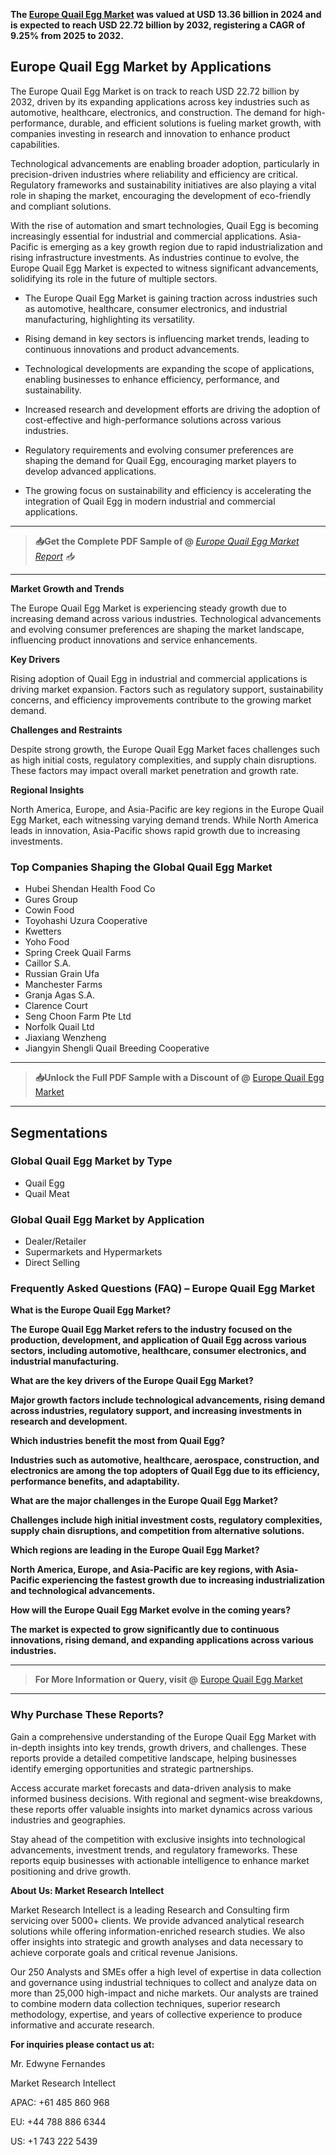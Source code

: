 <p><strong>The <a href="https://www.marketresearchintellect.com/download-sample/?rid=1003442&amp;utm_source=Pulse-April-Europe&amp;utm_medium=852">Europe Quail Egg Market</a> was valued at USD 13.36 billion in 2024 and is expected to reach USD 22.72 billion by 2032, registering a CAGR of 9.25% from 2025 to 2032.</strong></p><h2>Europe Quail Egg Market by Applications&nbsp;</h2><p><p>The Europe Quail Egg Market is on track to reach USD 22.72 billion by 2032, driven by its expanding applications across key industries such as automotive, healthcare, electronics, and construction. The demand for high-performance, durable, and efficient solutions is fueling market growth, with companies investing in research and innovation to enhance product capabilities.</p><p>Technological advancements are enabling broader adoption, particularly in precision-driven industries where reliability and efficiency are critical. Regulatory frameworks and sustainability initiatives are also playing a vital role in shaping the market, encouraging the development of eco-friendly and compliant solutions.</p><p>With the rise of automation and smart technologies, Quail Egg is becoming increasingly essential for industrial and commercial applications. Asia-Pacific is emerging as a key growth region due to rapid industrialization and rising infrastructure investments. As industries continue to evolve, the Europe Quail Egg Market is expected to witness significant advancements, solidifying its role in the future of multiple sectors.</p></p><ul><li><p>The Europe Quail Egg Market is gaining traction across industries such as automotive, healthcare, consumer electronics, and industrial manufacturing, highlighting its versatility.</p></li><li><p>Rising demand in key sectors is influencing market trends, leading to continuous innovations and product advancements.</p></li><li><p>Technological developments are expanding the scope of applications, enabling businesses to enhance efficiency, performance, and sustainability.</p></li><li><p>Increased research and development efforts are driving the adoption of cost-effective and high-performance solutions across various industries.</p></li><li><p>Regulatory requirements and evolving consumer preferences are shaping the demand for Quail Egg, encouraging market players to develop advanced applications.</p></li><li><p>The growing focus on sustainability and efficiency is accelerating the integration of Quail Egg in modern industrial and commercial applications.</p></li></ul><hr /><blockquote><p><strong><span class="font-[700]">📥Get the Complete PDF Sample of @ </span></strong><em><span class="font-[700]"><a href="https://www.marketresearchintellect.com/download-sample/?rid=1003442&amp;utm_source=Pulse-April-Europe&amp;utm_medium=852" target="_blank" data-tracking-control-name="article-ssr-frontend-pulse_little-text-block" data-tracking-will-navigate="" data-test-link="">Europe Quail Egg Market Report</a>&nbsp;📥</span></em></p></blockquote><hr /><p class="" data-start="77" data-end="360"><strong data-start="77" data-end="105">Market Growth and Trends</strong></p><p class="" data-start="77" data-end="360">The Europe Quail Egg Market is experiencing steady growth due to increasing demand across various industries. Technological advancements and evolving consumer preferences are shaping the market landscape, influencing product innovations and service enhancements.</p><p class="" data-start="362" data-end="606"><strong data-start="362" data-end="377">Key Drivers</strong></p><p class="" data-start="362" data-end="606">Rising adoption of Quail Egg in industrial and commercial applications is driving market expansion. Factors such as regulatory support, sustainability concerns, and efficiency improvements contribute to the growing market demand.</p><p class="" data-start="608" data-end="849"><strong data-start="608" data-end="637">Challenges and Restraints</strong></p><p class="" data-start="608" data-end="849">Despite strong growth, the Europe Quail Egg Market faces challenges such as high initial costs, regulatory complexities, and supply chain disruptions. These factors may impact overall market penetration and growth rate.</p><p class="" data-start="851" data-end="1095"><strong data-start="851" data-end="872">Regional Insights</strong></p><p class="" data-start="851" data-end="1095">North America, Europe, and Asia-Pacific are key regions in the Europe Quail Egg Market, each witnessing varying demand trends. While North America leads in innovation, Asia-Pacific shows rapid growth due to increasing investments.</p><p><h3>Top Companies Shaping the Global Quail Egg Market </h3><ul><li>Hubei Shendan Health Food Co</li><li>Gures Group</li><li>Cowin Food</li><li>Toyohashi Uzura Cooperative</li><li>Kwetters</li><li>Yoho Food</li><li>Spring Creek Quail Farms</li><li>Caillor S.A.</li><li>Russian Grain Ufa</li><li>Manchester Farms</li><li>Granja Agas S.A.</li><li>Clarence Court</li><li>Seng Choon Farm Pte Ltd</li><li>Norfolk Quail Ltd</li><li>Jiaxiang Wenzheng</li><li>Jiangyin Shengli Quail Breeding Cooperative</li></ul></p><hr /><blockquote><p><strong>📥Unlock the Full PDF Sample with a Discount of @</strong> <a href="https://www.marketresearchintellect.com/ask-for-discount/?rid=1003442&amp;utm_source=Pulse-April-Europe&amp;utm_medium=852">Europe Quail Egg Market</a></p></blockquote><hr /><p><h2>Segmentations</h2><h3>Global Quail Egg Market by Type</h3><ul><li>Quail Egg</li><li>Quail Meat</li></ul><h3>Global Quail Egg Market by Application</h3><ul><li>Dealer/Retailer</li><li>Supermarkets and Hypermarkets</li><li>Direct Selling</li></ul></p><h3><strong>Frequently Asked Questions (FAQ) &ndash; Europe Quail Egg Market</strong></h3><p><strong>What is the Europe Quail Egg Market?</strong></p><p><strong>The Europe Quail Egg Market refers to the industry focused on the production, development, and application of Quail Egg across various sectors, including automotive, healthcare, consumer electronics, and industrial manufacturing.</strong></p><p><strong>What are the key drivers of the Europe Quail Egg Market?</strong></p><p><strong>Major growth factors include technological advancements, rising demand across industries, regulatory support, and increasing investments in research and development.</strong></p><p><strong>Which industries benefit the most from Quail Egg?</strong></p><p><strong>Industries such as automotive, healthcare, aerospace, construction, and electronics are among the top adopters of Quail Egg due to its efficiency, performance benefits, and adaptability.</strong></p><p><strong>What are the major challenges in the Europe Quail Egg Market?</strong></p><p><strong>Challenges include high initial investment costs, regulatory complexities, supply chain disruptions, and competition from alternative solutions.</strong></p><p><strong>Which regions are leading in the Europe Quail Egg Market?</strong></p><p><strong>North America, Europe, and Asia-Pacific are key regions, with Asia-Pacific experiencing the fastest growth due to increasing industrialization and technological advancements.</strong></p><p><strong>How will the Europe Quail Egg Market evolve in the coming years?</strong></p><p><strong>The market is expected to grow significantly due to continuous innovations, rising demand, and expanding applications across various industries.</strong></p><hr /><blockquote><p><span class="font-[700]"><strong>For More Information or Query, visit&nbsp;@</strong>&nbsp;</span><span class="font-[700]"><a href="https://www.marketresearchintellect.com/product/global-quail-egg-market/?utm_source=Linkedin&utm_medium=852" target="_blank" data-tracking-control-name="article-ssr-frontend-pulse_little-text-block" data-tracking-will-navigate="" data-test-link="">Europe Quail Egg Market</a></span></p></blockquote><hr /><h3><strong data-start="0" data-end="31">Why Purchase These Reports?</strong></h3><p class="" data-start="35" data-end="297">Gain a comprehensive understanding of the Europe Quail Egg Market with in-depth insights into key trends, growth drivers, and challenges. These reports provide a detailed competitive landscape, helping businesses identify emerging opportunities and strategic partnerships.</p><p class="" data-start="299" data-end="540">Access accurate market forecasts and data-driven analysis to make informed business decisions. With regional and segment-wise breakdowns, these reports offer valuable insights into market dynamics across various industries and geographies.</p><p class="" data-start="542" data-end="784">Stay ahead of the competition with exclusive insights into technological advancements, investment trends, and regulatory frameworks. These reports equip businesses with actionable intelligence to enhance market positioning and drive growth.</p><p><strong><span class="font-[700]">About Us: Market Research Intellect</span></strong></p><p><span class="">Market Research Intellect is a leading Research and Consulting firm servicing over 5000+ clients. We provide advanced analytical research solutions while offering information-enriched research studies.&nbsp;</span>We also offer insights into strategic and growth analyses and data necessary to achieve corporate goals and critical revenue Janisions.</p><p><span class="">Our 250 Analysts and SMEs offer a high level of expertise in data collection and governance using industrial techniques to collect and analyze data on more than 25,000 high-impact and niche markets. Our analysts are trained to combine modern data collection techniques, superior research methodology, expertise, and years of collective experience to produce informative and accurate research.</span></p><p><strong>For inquiries please contact us at:</strong></p><p>Mr. Edwyne Fernandes</p><p>Market Research Intellect</p><p>APAC: +61 485 860 968</p><p>EU: +44 788 886 6344</p><p>US: +1 743 222 5439</p>